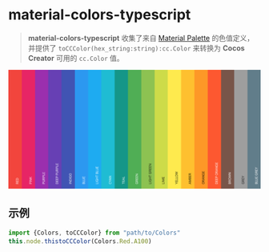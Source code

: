 # material-colors-typescript

> **material-colors-typescript** 收集了来自 [Material Palette](https://www.materialpalette.com/colors) 的色值定义，并提供了 `toCCColor(hex_string:string):cc.Color` 来转换为 **Cocos Creator** 可用的 `cc.Color` 值。

![色值完全展示](./MaterialDesignColors.png)

## 示例

```js
import {Colors, toCCColor} from "path/to/Colors"
this.node.thistoCCColor(Colors.Red.A100)
```
